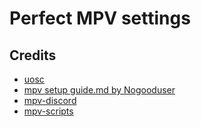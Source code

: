 # Perfect MPV settings

## Credits

- [uosc](https://github.com/darsain/uosc)
- [mpv setup guide.md by Nogooduser](https://gist.github.com/Nogooduser/2b6923cb0769b951e9d56fd586b29e63)
- [mpv-discord](https://github.com/tnychn/mpv-discord)
- [mpv-scripts](https://github.com/occivink/mpv-scripts)
